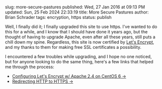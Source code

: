 slug: more-secure-pastures
published: Wed, 27 Jan 2016 at 09:13 PM
updated: Sun, 25 Feb 2024 22:33:19 
title: More Secure Pastures
author: Brian Schrader
tags: encryption, https
status: publish

Well, I finally did it; I finally upgraded this site to use https. I've wanted to do this for a while, and I know that I should have done it years ago, but the thought of having to upgrade Apache, even after all these years, still puts a chill down my spine. Regardless, this site is now certified by [Let's Encrypt][le], and my thanks to them for making free SSL certificates a possibility. 

I encountered a few troubles while upgrading, and I hope no one noticed, but for anyone looking to do the same thing, here's a few links that helped me through the process:


- [Configuring Let's Encrypt w/ Apache 2.4 on CentOS 6 &#8594;][httpd]
- [Redirecting HTTP to HTTPS &#8594;][redir]

[httpd]: https://community.letsencrypt.org/t/a-tutorial-to-start-with-centos-6-5/3755/7
[redir]: https://wiki.apache.org/httpd/RedirectSSL#Using_virtual_hosts_.28using_redirect.29
[le]: https://letsencrypt.org
